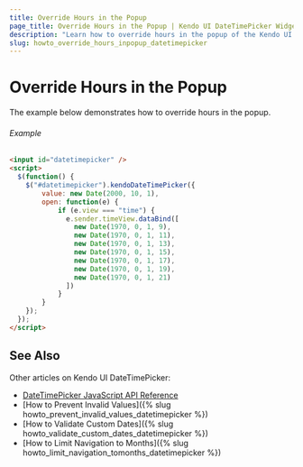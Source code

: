 ```yaml
---
title: Override Hours in the Popup
page_title: Override Hours in the Popup | Kendo UI DateTimePicker Widget
description: "Learn how to override hours in the popup of the Kendo UI DateTimePicker widget."
slug: howto_override_hours_inpopup_datetimepicker
---
```


# Override Hours in the Popup

The example below demonstrates how to override hours in the popup.

###### Example

```html
<input id="datetimepicker" />
<script>
  $(function() {
    $("#datetimepicker").kendoDateTimePicker({
        value: new Date(2000, 10, 1),
        open: function(e) {
			if (e.view === "time") {
              e.sender.timeView.dataBind([
                new Date(1970, 0, 1, 9),
                new Date(1970, 0, 1, 11),
                new Date(1970, 0, 1, 13),
                new Date(1970, 0, 1, 15),
                new Date(1970, 0, 1, 17),
                new Date(1970, 0, 1, 19),
                new Date(1970, 0, 1, 21)
              ])
            }
        }
    });
  });
</script>
```

## See Also

Other articles on Kendo UI DateTimePicker:

* [DateTimePicker JavaScript API Reference](/api/javascript/ui/datetimepicker)
* [How to Prevent Invalid Values]({% slug howto_prevent_invalid_values_datetimepicker %})
* [How to Validate Custom Dates]({% slug howto_validate_custom_dates_datetimepicker %})
* [How to Limit Navigation to Months]({% slug howto_limit_navigation_tomonths_datetimepicker %})
